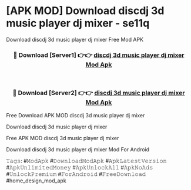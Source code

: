 # [APK MOD] Download  discdj 3d music player dj mixer - se11q
Download discdj 3d music player dj mixer Free Mod APK

<div align="center">
<h3>🔴 Download [Server1] 👉👉 <a href="https://apk-comot.site?title=discdj_3d_music_player_dj_mixer">discdj 3d music player dj mixer Mod Apk</a></h3><br>

<h3>🔴 Download [Server2] 👉👉 <a href="https://apk-comot.site?title=discdj_3d_music_player_dj_mixer">discdj 3d music player dj mixer Mod Apk</a></h3>
</div>


Free Download APK MOD discdj 3d music player dj mixer

Download discdj 3d music player dj mixer 

Free APK MOD discdj 3d music player dj mixer 

Download discdj 3d music player dj mixer Mod For Android

𝚃𝚊𝚐𝚜: #𝙼𝚘𝚍𝙰𝚙𝚔 #𝙳𝚘𝚠𝚗𝚕𝚘𝚊𝚍𝙼𝚘𝚍𝙰𝚙𝚔 #𝙰𝚙𝚔𝙻𝚊𝚝𝚎𝚜𝚝𝚅𝚎𝚛𝚜𝚒𝚘𝚗 #𝙰𝚙𝚔𝚄𝚗𝚕𝚒𝚖𝚒𝚝𝚎𝚍𝙼𝚘𝚗𝚎𝚢 #𝙰𝚙𝚔𝚄𝚗𝚕𝚘𝚌𝚔𝙰𝚕𝚕 #𝙰𝚙𝚔𝙽𝚘𝙰𝚍𝚜 #𝚄𝚗𝚕𝚘𝚌𝚔𝙿𝚛𝚎𝚖𝚒𝚞𝚖 #𝙵𝚘𝚛𝙰𝚗𝚍𝚛𝚘𝚒𝚍 #𝙵𝚛𝚎𝚎𝙳𝚘𝚠𝚗𝚕𝚘𝚊𝚍 #home_design_mod_apk